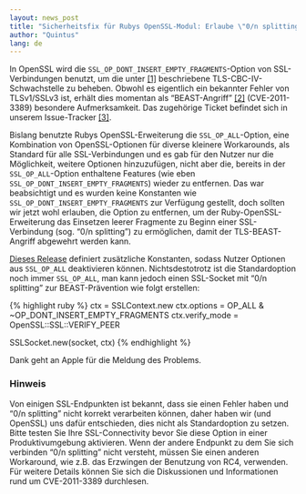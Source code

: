 ```yaml
---
layout: news_post
title: "Sicherheitsfix für Rubys OpenSSL-Modul: Erlaube \"0/n splitting\" als Gegenmaßnahme für den TLS-BEAST-Angriff"
author: "Quintus"
lang: de
---
```


In OpenSSL wird die `SSL_OP_DONT_INSERT_EMPTY_FRAGMENTS`-Option von
SSL-Verbindungen benutzt, um die unter [\[1\]][1] beschriebene
TLS-CBC-IV-Schwachstelle zu beheben. Obwohl es eigentlich ein bekannter
Fehler von TLSv1/SSLv3 ist, erhält dies momentan als “BEAST-Angriff”
[\[2\]][2] (CVE-2011-3389) besondere Aufmerksamkeit. Das zugehörige
Ticket befindet sich in unserem Issue-Tracker [\[3\]][3].

Bislang benutzte Rubys OpenSSL-Erweiterung die `SSL_OP_ALL`-Option, eine
Kombination von OpenSSL-Optionen für diverse kleinere Workarounds, als
Standard für alle SSL-Verbindungen und es gab für den Nutzer nur die
Möglichkeit, weitere Optionen hinzuzufügen, nicht aber die, bereits in
der `SSL_OP_ALL`-Option enthaltene Features (wie eben
`SSL_OP_DONT_INSERT_EMPTY_FRAGMENTS`) wieder zu entfernen. Das war
beabsichtigt und es wurden keine Konstanten wie
`SSL_OP_DONT_INSERT_EMPTY_FRAGMENTS` zur Verfügung gestellt, doch
sollten wir jetzt wohl erlauben, die Option zu entfernen, um der
Ruby-OpenSSL-Erweiterung das Einsetzen leerer Fragmente zu Beginn einer
SSL-Verbindung (sog. “0/n splitting”) zu ermöglichen, damit der
TLS-BEAST-Angriff abgewehrt werden kann.

[Dieses Release][4] definiert zusätzliche Konstanten, sodass Nutzer
Optionen aus `SSL_OP_ALL` deaktivieren können. Nichtsdestotrotz ist die
Standardoption noch immer `SSL_OP_ALL`, man kann jedoch einen SSL-Socket
mit “0/n splitting” zur BEAST-Prävention wie folgt erstellen:

{% highlight ruby %}
ctx             = SSLContext.new
ctx.options     = OP_ALL & ~OP_DONT_INSERT_EMPTY_FRAGMENTS
ctx.verify_mode = OpenSSL::SSL::VERIFY_PEER

SSLSocket.new(socket, ctx)
{% endhighlight %}

Dank geht an Apple für die Meldung des Problems.

### Hinweis

Von einigen SSL-Endpunkten ist bekannt, dass sie einen Fehler haben und
“0/n splitting” nicht korrekt verarbeiten können, daher haben wir (und
OpenSSL) uns dafür entschieden, dies nicht als Standardoption zu setzen.
Bitte testen Sie Ihre SSL-Connectivity bevor Sie diese Option in einer
Produktivumgebung aktivieren. Wenn der andere Endpunkt zu dem Sie sich
verbinden “0/n splitting” nicht versteht, müssen Sie einen anderen
Workaround, wie z.B. das Erzwingen der Benutzung von RC4, verwenden. Für
weitere Details können Sie sich die Diskussionen und Informationen rund
um CVE-2011-3389 durchlesen.



[1]: http://www.openssl.org/~bodo/tls-cbc.txt 
[2]: http://web.nvd.nist.gov/view/vuln/detail?vulnId=CVE-2011-3389 
[3]: https://bugs.ruby-lang.org/5353 
[4]: http://mla.n-z.jp/?ruby-talk=393484 
